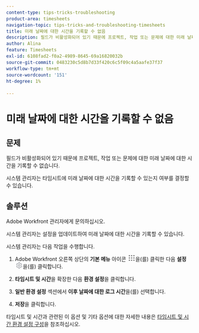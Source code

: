 ```yaml
---
content-type: tips-tricks-troubleshooting
product-area: timesheets
navigation-topic: tips-tricks-and-troubleshooting-timesheets
title: 미래 날짜에 대한 시간을 기록할 수 없음
description: 필드가 비활성화되어 있기 때문에 프로젝트, 작업 또는 문제에 대한 미래 날짜에 대한 시간을 기록할 수 없습니다.
author: Alina
feature: Timesheets
exl-id: 6108fad2-f0a2-4989-8645-69a16820032b
source-git-commit: 0483230c5d8b7d33f420c6c5f09c4a5aafe37f37
workflow-type: tm+mt
source-wordcount: '151'
ht-degree: 1%

---
```


# 미래 날짜에 대한 시간을 기록할 수 없음

## 문제

필드가 비활성화되어 있기 때문에 프로젝트, 작업 또는 문제에 대한 미래 날짜에 대한 시간을 기록할 수 없습니다.

시스템 관리자는 타임시트에 미래 날짜에 대한 시간을 기록할 수 있는지 여부를 결정할 수 있습니다.

## 솔루션

Adobe Workfront 관리자에게 문의하십시오.

시스템 관리자는 설정을 업데이트하여 미래 날짜에 대한 시간을 기록할 수 있습니다.

시스템 관리자는 다음 작업을 수행합니다.

1. Adobe Workfront 오른쪽 상단의 **기본 메뉴** 아이콘 ![](assets/main-menu-icon.png)을(를) 클릭한 다음 **설정** ![](assets/gear-icon-settings.png)을(를) 클릭합니다.

1. **타임시트 및 시간**&#x200B;을 확장한 다음 **환경 설정**&#x200B;을 클릭합니다.

1. **일반 환경 설정** 섹션에서 **이후 날짜에 대한 로그 시간**&#x200B;을(를) 선택합니다.

1. **저장**&#x200B;을 클릭합니다.

타임시트 및 시간과 관련된 이 옵션 및 기타 옵션에 대한 자세한 내용은 [타임시트 및 시간 환경 설정 구성](../../administration-and-setup/set-up-workfront/configure-timesheets-schedules/timesheet-and-hour-preferences.md)을 참조하십시오.
